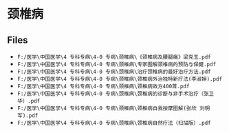 # 颈椎病

## Files

- `F:/医学\中国医学\4 专科专病\4-0 专病\颈椎病\《颈椎病及腰腿痛》梁克玉.pdf`
- `F:/医学\中国医学\4 专科专病\4-0 专病\颈椎病\专家图解颈椎病的预防与保健.pdf`
- `F:/医学\中国医学\4 专科专病\4-0 专病\颈椎病\治疗颈椎病的最好治疗方法.pdf`
- `F:/医学\中国医学\4 专科专病\4-0 专病\颈椎病\颈椎病外治独特新疗法(李淑婷).pdf`
- `F:/医学\中国医学\4 专科专病\4-0 专病\颈椎病\颈椎病效方400首.pdf`
- `F:/医学\中国医学\4 专科专病\4-0 专病\颈椎病\颈椎病的诊断与非手术治疗（张卫华）.pdf`
- `F:/医学\中国医学\4 专科专病\4-0 专病\颈椎病\颈椎病自我按摩图解(张欣 刘明军).pdf`
- `F:/医学\中国医学\4 专科专病\4-0 专病\颈椎病\颈椎病自然疗法（扫描版）.pdf`
